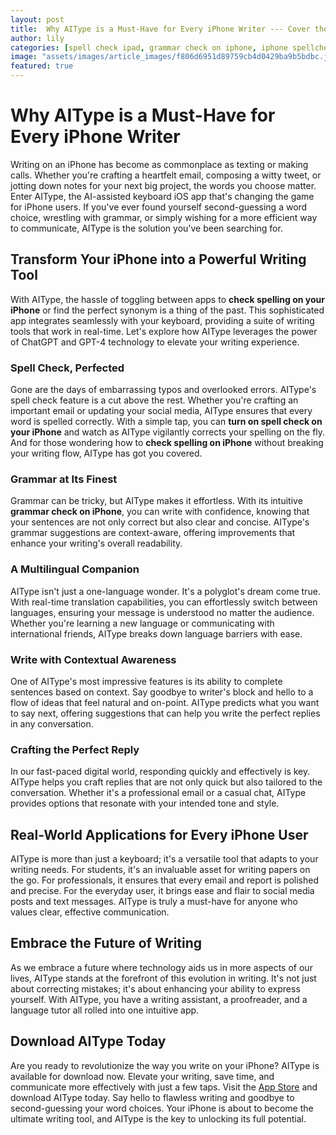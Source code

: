 ```yaml
---
layout: post
title:  Why AIType is a Must-Have for Every iPhone Writer --- Cover the broad spectrum of writing assistance AIType offers to iPhone users.
author: lily
categories: [spell check ipad, grammar check on iphone, iphone spellcheck, turn on spell check iphone, iphone correct spelling, iphone spell check settings, check spelling iphone]
image: "assets/images/article_images/f806d6951d89759cb4d0429ba9b5bdbc.jpg"
featured: true
---
```


# Why AIType is a Must-Have for Every iPhone Writer

Writing on an iPhone has become as commonplace as texting or making calls. Whether you're crafting a heartfelt email, composing a witty tweet, or jotting down notes for your next big project, the words you choose matter. Enter AIType, the AI-assisted keyboard iOS app that's changing the game for iPhone users. If you've ever found yourself second-guessing a word choice, wrestling with grammar, or simply wishing for a more efficient way to communicate, AIType is the solution you've been searching for.

## Transform Your iPhone into a Powerful Writing Tool

With AIType, the hassle of toggling between apps to **check spelling on your iPhone** or find the perfect synonym is a thing of the past. This sophisticated app integrates seamlessly with your keyboard, providing a suite of writing tools that work in real-time. Let's explore how AIType leverages the power of ChatGPT and GPT-4 technology to elevate your writing experience.

### Spell Check, Perfected

Gone are the days of embarrassing typos and overlooked errors. AIType's spell check feature is a cut above the rest. Whether you're crafting an important email or updating your social media, AIType ensures that every word is spelled correctly. With a simple tap, you can **turn on spell check on your iPhone** and watch as AIType vigilantly corrects your spelling on the fly. And for those wondering how to **check spelling on iPhone** without breaking your writing flow, AIType has got you covered.

### Grammar at Its Finest

Grammar can be tricky, but AIType makes it effortless. With its intuitive **grammar check on iPhone**, you can write with confidence, knowing that your sentences are not only correct but also clear and concise. AIType's grammar suggestions are context-aware, offering improvements that enhance your writing's overall readability.

### A Multilingual Companion

AIType isn't just a one-language wonder. It's a polyglot's dream come true. With real-time translation capabilities, you can effortlessly switch between languages, ensuring your message is understood no matter the audience. Whether you're learning a new language or communicating with international friends, AIType breaks down language barriers with ease.

### Write with Contextual Awareness

One of AIType's most impressive features is its ability to complete sentences based on context. Say goodbye to writer's block and hello to a flow of ideas that feel natural and on-point. AIType predicts what you want to say next, offering suggestions that can help you write the perfect replies in any conversation.

### Crafting the Perfect Reply

In our fast-paced digital world, responding quickly and effectively is key. AIType helps you craft replies that are not only quick but also tailored to the conversation. Whether it's a professional email or a casual chat, AIType provides options that resonate with your intended tone and style.

## Real-World Applications for Every iPhone User

AIType is more than just a keyboard; it's a versatile tool that adapts to your writing needs. For students, it's an invaluable asset for writing papers on the go. For professionals, it ensures that every email and report is polished and precise. For the everyday user, it brings ease and flair to social media posts and text messages. AIType is truly a must-have for anyone who values clear, effective communication.

## Embrace the Future of Writing

As we embrace a future where technology aids us in more aspects of our lives, AIType stands at the forefront of this evolution in writing. It's not just about correcting mistakes; it's about enhancing your ability to express yourself. With AIType, you have a writing assistant, a proofreader, and a language tutor all rolled into one intuitive app.

## Download AIType Today

Are you ready to revolutionize the way you write on your iPhone? AIType is available for download now. Elevate your writing, save time, and communicate more effectively with just a few taps. Visit the [App Store](https://apps.apple.com/us/app/aitype-grammar-check-keyboard/id6469163944) and download AIType today. Say hello to flawless writing and goodbye to second-guessing your word choices. Your iPhone is about to become the ultimate writing tool, and AIType is the key to unlocking its full potential.